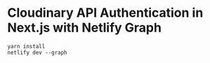 # Cloudinary API Authentication in Next.js with Netlify Graph

```
yarn install
netlify dev --graph
```